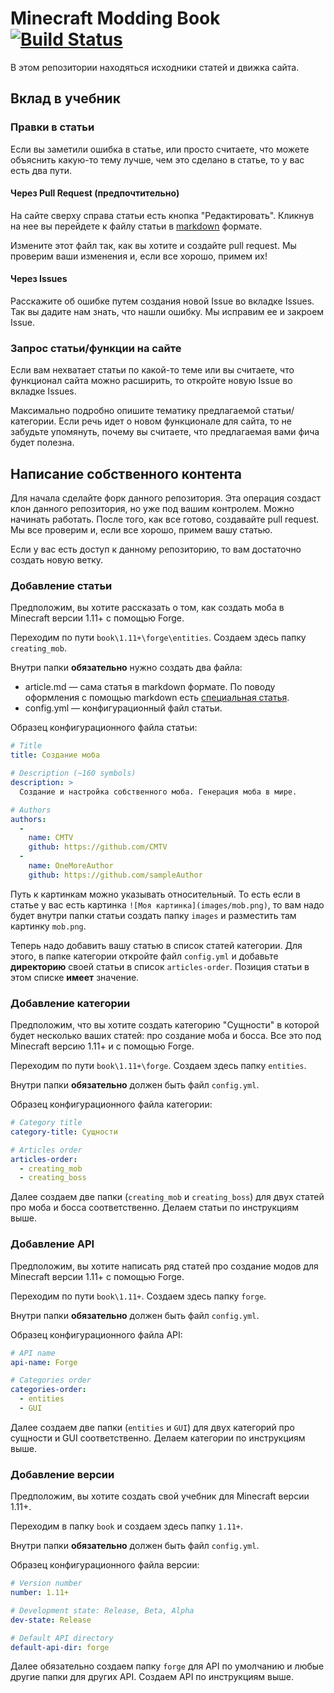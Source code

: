# Minecraft Modding Book [![Build Status](https://travis-ci.org/mc-modding/mc-modding-book.svg?branch=master)](https://travis-ci.org/mc-modding/mc-modding-book)

В этом репозитории находяться исходники статей и движка сайта.

## Вклад в учебник

### Правки в статьи
Если вы заметили ошибка в статье, или просто считаете, что можете объяснить какую-то тему лучше, чем это сделано в статье, то у вас есть два пути.

#### Через Pull Request (предпочтительно)
На сайте сверху справа статьи есть кнопка "Редактировать". Кликнув на нее вы перейдете к файлу статьи в [markdown](https://ru.wikipedia.org/wiki/Markdown) формате.

Измените этот файл так, как вы хотите и создайте pull request. Мы проверим ваши изменения и, если все хорошо, примем их!

#### Через Issues
Расскажите об ошибке путем создания новой Issue во вкладке Issues. Так вы дадите нам знать, что нашли ошибку. Мы исправим ее и закроем Issue.

### Запрос статьи/функции на сайте
Если вам нехватает статьи по какой-то теме или вы считаете, что функционал сайта можно расширить, то откройте новую Issue во вкладке Issues.

Максимально подробно опишите тематику предлагаемой статьи/категории. Если речь идет о новом функционале для сайта, то не забудьте упомянуть, почему вы считаете, что предлагаемая вами фича будет полезна.

## Написание собственного контента
Для начала сделайте форк данного репозитория. Эта операция создаст клон данного репозитория, но уже под вашим контролем. Можно начинать работать. После того, как все готово, создавайте pull request. Мы все проверим и, если все хорошо, примем вашу статью.

Если у вас есть доступ к данному репозиторию, то вам достаточно создать новую ветку.

### Добавление статьи
Предположим, вы хотите рассказать о том, как создать моба в Minecraft версии 1.11+ с помощью Forge.

Переходим по пути `book\1.11+\forge\entities`. Создаем здесь папку `creating_mob`.

Внутри папки **обязательно** нужно создать два файла:
* article.md — сама статья в markdown формате. По поводу оформления с помощью markdown есть [специальная статья](https://guides.github.com/features/mastering-markdown/).
* config.yml — конфигурационный файл статьи.

Образец конфигурационного файла статьи:

```yml
# Title
title: Создание моба

# Description (~160 symbols)
description: >
  Создание и настройка собственного моба. Генерация моба в мире.

# Authors
authors:
  -
    name: CMTV
    github: https://github.com/CMTV
  -
    name: OneMoreAuthor
    github: https://github.com/sampleAuthor
```

Путь к картинкам можно указывать относительный. То есть если в статье у вас есть картинка ```![Моя картинка](images/mob.png)```, то вам надо будет внутри папки статьи создать папку `images` и разместить там картинку `mob.png`.

Теперь надо добавить вашу статью в список статей категории. Для этого, в папке категории откройте файл `config.yml` и добавьте **директорию** своей статьи в список `articles-order`. Позиция статьи в этом списке **имеет** значение.

### Добавление категории
Предположим, что вы хотите создать категорию "Сущности" в которой будет несколько ваших статей: про создание моба и босса. Все это под Minecraft версию 1.11+ и с помощью Forge.

Переходим по пути `book\1.11+\forge`. Создаем здесь папку `entities`.

Внутри папки **обязательно** должен быть файл `config.yml`.

Образец конфигурационного файла категории:

```yml
# Category title
category-title: Сущности

# Articles order
articles-order:
  - creating_mob
  - creating_boss
```

Далее создаем две папки (`creating_mob` и `creating_boss`) для двух статей про моба и босса соответственно. Делаем статьи по инструкциям выше.

### Добавление API
Предположим, вы хотите написать ряд статей про создание модов для Minecraft версии 1.11+ с помощью Forge.

Переходим по пути `book\1.11+`. Создаем здесь папку `forge`.

Внутри папки **обязательно** должен быть файл `config.yml`.

Образец конфигурационного файла API:

```yml
# API name
api-name: Forge

# Categories order
categories-order:
  - entities
  - GUI
```

Далее создаем две папки (`entities` и `GUI`) для двух категорий про сущности и GUI соответственно. Делаем категории по инструкциям выше.

### Добавление версии
Предположим, вы хотите создать свой учебник для Minecraft версии 1.11+.

Переходим в папку `book` и создаем здесь папку `1.11+`.

Внутри папки **обязательно** должен быть файл `config.yml`.

Образец конфигурационного файла версии:

```yml
# Version number
number: 1.11+

# Development state: Release, Beta, Alpha
dev-state: Release

# Default API directory
default-api-dir: forge
```

Далее обязательно создаем папку `forge` для API по умолчанию и любые другие папки для других API. Создаем API по инструкциям выше.
